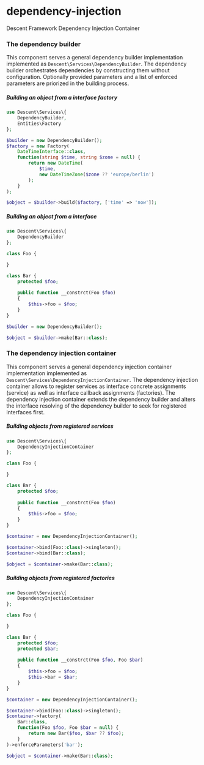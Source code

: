 # dependency-injection
Descent Framework Dependency Injection Container

### The dependency builder

This component serves a general dependency builder implementation
implemented as `Descent\Services\DependencyBuilder`. The dependency
builder orchestrates dependencies by constructing them without
configuration. Optionally provided parameters and a list of enforced
parameters are priorized in the building process.

##### Building an object from a interface factory

```php
use Descent\Services\{
    DependencyBuilder,
    Entities\Factory
};

$builder = new DependencyBuilder();
$factory = new Factory(
    DateTimeInterface::class, 
    function(string $time, string $zone = null) {
        return new DateTime(
            $time, 
            new DateTimeZone($zone ?? 'europe/berlin')
        );
    }
);

$object = $builder->build($factory, ['time' => 'now']);
```

##### Building an object from a interface

```php
use Descent\Services\{
    DependencyBuilder
};

class Foo {

}

class Bar {
    protected $foo;
    
    public function __constrct(Foo $foo)
    {
        $this->foo = $foo;
    }
}

$builder = new DependencyBuilder();

$object = $builder->make(Bar::class);
```

### The dependency injection container

This component serves a general dependency injection container
implementation implemented as `Descent\Services\DependencyInjectionContainer`.
The dependency injection container allows to register services as
interface concrete assignments (service) as well as interface 
callback assignments (factories). The dependency injection
container extends the dependency builder and alters the
interface resolving of the dependency builder to seek for 
registered interfaces first.

##### Building objects from registered services

```php
use Descent\Services\{
    DependencyInjectionContainer
};

class Foo {

}

class Bar {
    protected $foo;
    
    public function __constrct(Foo $foo)
    {
        $this->foo = $foo;
    }
}

$container = new DependencyInjectionContainer();

$container->bind(Foo::class)->singleton();
$container->bind(Bar::class);

$object = $container->make(Bar::class);
```

##### Building objects from registered factories

```php
use Descent\Services\{
    DependencyInjectionContainer
};

class Foo {

}

class Bar {
    protected $foo;
    protected $bar;
    
    public function __constrct(Foo $foo, Foo $bar)
    {
        $this->foo = $foo;
        $this->bar = $bar;
    }
}

$container = new DependencyInjectionContainer();

$container->bind(Foo::class)->singleton();
$container->factory(
    Bar::class, 
    function(Foo $foo, Foo $bar = null) {
        return new Bar($foo, $bar ?? $foo);
    }
)->enforceParameters('bar');

$object = $container->make(Bar::class);
```